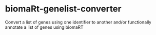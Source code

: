 # biomaRt-genelist-converter
Convert a list of genes using one identifier to another and/or functionally annotate a list of genes using biomaRT
